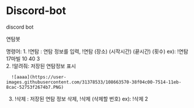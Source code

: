# Discord-bot
discord bot

연탐봇 

명령어: 1.  !연탐 : 연탐 정보를 입력,  !연탐 (장소) (시작시간) (끝시간) (횟수)  ex): !연탐 17마빌 10 40 3     
   2. !알려줘: 저장된 연탐정보 표시

      ![aaaa](https://user-images.githubusercontent.com/31378533/108663570-38f04c00-7514-11eb-8cac-52753f2674b7.PNG)
        
   3. !삭제 : 저장된 연탐 정보 삭제,  !삭제 (삭제할 번호)  ex): !삭제 2
        
        
